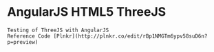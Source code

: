 # AngularJS HTML5 ThreeJS 

	Testing of ThreeJS with AngularJS
	Reference Code [Plnkr](http://plnkr.co/edit/rBp1NMGTm6ypv58suD6n?p=preview)

